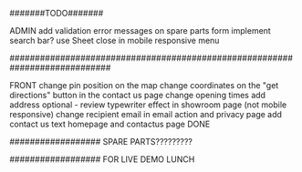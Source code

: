 #######TODO#######

ADMIN
add validation error messages on spare parts form
implement search bar?
use Sheet close in mobile responsive menu

############################################################################

FRONT
change pin position on the map
change coordinates on the "get directions" button in the contact us page
change opening times
add address
optional - review typewriter effect in showroom page (not mobile responsive)
change recipient email in email action and privacy page
add contact us text homepage and contactus page DONE

##################
SPARE PARTS?????????

##################
FOR LIVE DEMO LUNCH
